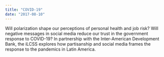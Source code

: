 ```yaml
---
title: "COVID-19"
date: "2017-08-10"
---
```


Will polarization shape our perceptions of personal health and job risk? Will negative messages in social media reduce our trust in the government response to COVID-19? In partnership with the Inter-American Development Bank, the iLCSS explores how partisanship and social media frames the response to the pandemics in Latin America.
